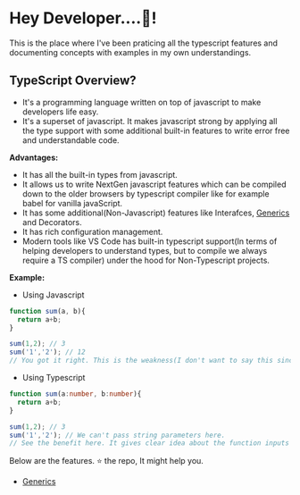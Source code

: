 # **Hey Developer....👋!** 

This is the place where I've been praticing all the typescript features and documenting concepts with examples in my own understandings.

## **TypeScript Overview?** 
* It's a programming language written on top of javascript to make developers life easy.
* It's a superset of javascript. It makes javascript strong by applying all the type support with some additional built-in features to write error free and understandable code.

**Advantages:**
* It has all the built-in types from javascript.
* It allows us to write NextGen javascript features which can be compiled down to the older browsers by typescript compiler like for example babel for vanilla javaScript.
* It has some additional(Non-Javascript) features like Interafces, [Generics](https://github.com/DSK9012/typescript-experiments/blob/main/generics/generics.md) and Decorators. 
* It has rich configuration management.
* Modern tools like VS Code has built-in typescript support(In terms of helping developers to understand types, but to compile we always require a TS compiler) under the hood for Non-Typescript projects.

**Example:**
* Using Javascript
```js
function sum(a, b){
  return a+b;
}

sum(1,2); // 3
sum('1','2'); // 12
// You got it right. This is the weakness(I don't want to say this since I'm in love with Javascript😍. But still it is.) of javascript and makes confusion to the end user who is consuming this function.
```
* Using Typescript
```ts
function sum(a:number, b:number){
  return a+b;
}

sum(1,2); // 3
sum('1','2'); // We can't pass string parameters here.
// See the benefit here. It gives clear idea about the function inputs and outputs to the developer.
```

Below are the features. ⭐ the repo, It might help you.

* [Generics](https://github.com/DSK9012/typescript-experiments/blob/main/generics/generics.md)  


